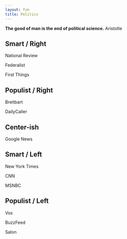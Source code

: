 ```yaml
---
layout: fun
title: Politics
---
```


**The good of man is the end of political science.** Aristotle




## Smart / Right
National Review

Federalist

First Things


## Populist / Right ##

Breitbart

DailyCaller


## Center-ish ##

Google News

## Smart / Left ##

New York Times

CNN 

MSNBC

## Populist / Left ##

Vox

BuzzFeed

Salon